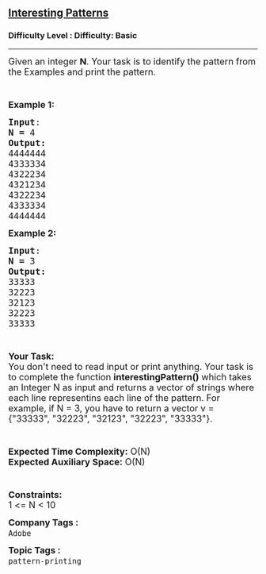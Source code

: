 <h2><a href="https://www.geeksforgeeks.org/problems/interesting-patterns1430/1?page=1&category=pattern-printing&sortBy=submissions">Interesting Patterns</a></h2><h3>Difficulty Level : Difficulty: Basic</h3><hr><div class="problems_problem_content__Xm_eO"><p><span style="font-size:18px">Given an integer <strong>N</strong>. Your task is to identify the pattern from the Examples and print the pattern.</span></p>

<p>&nbsp;</p>

<p><span style="font-size:18px"><strong>E</strong><strong>xample 1:</strong></span><span style="font-size:18px"> </span></p>

<pre><span style="font-size:18px"><strong>Input</strong>:</span>
<span style="font-size:18px"><strong>N = </strong>4</span>
<span style="font-size:18px"><strong>Output:</strong></span>
<span style="font-size:18px">4444444 
4333334 
4322234 
4321234 
4322234 
4333334 
4444444</span></pre>

<p><span style="font-size:18px"><strong>E</strong><strong>xample 2:</strong></span><span style="font-size:18px"> </span></p>

<pre><span style="font-size:18px"><strong>Input</strong>:</span>
<span style="font-size:18px"><strong>N = </strong>3</span>
<span style="font-size:18px"><strong>Output:</strong></span><span style="font-size:18px">
33333 
32223 
32123 
32223 
33333</span></pre>

<p>&nbsp;</p>

<p><span style="font-size:18px"><strong>Your Task:</strong><br>
You don't need to read input or print anything. Your task is to complete the function <strong>interestingPattern()</strong> which takes an Integer N as input and returns a vector of strings where each line representins each line of the pattern. For example, if N = 3, you have to return a vector v = {"33333", "32223", "32123", "32223", "33333"}.</span></p>

<p>&nbsp;</p>

<p><span style="font-size:18px"><strong>Expected Time Complexity:</strong> O(N)<br>
<strong>Expected Auxiliary Space:</strong> O(N)</span></p>

<p>&nbsp;</p>

<p><span style="font-size:18px"><strong>Constraints:</strong></span><br>
<span style="font-size:18px">1 &lt;= N &lt;&nbsp;10</span></p>
</div><p><span style=font-size:18px><strong>Company Tags : </strong><br><code>Adobe</code>&nbsp;<br><p><span style=font-size:18px><strong>Topic Tags : </strong><br><code>pattern-printing</code>&nbsp;